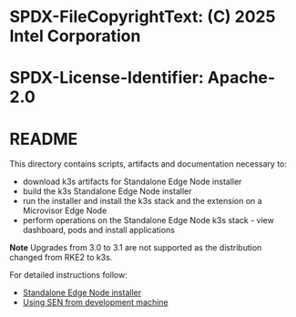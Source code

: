 # SPDX-FileCopyrightText: (C) 2025 Intel Corporation
# SPDX-License-Identifier: Apache-2.0

# README

This directory contains scripts, artifacts and documentation necessary to:
- download k3s artifacts for Standalone Edge Node installer
- build the k3s Standalone Edge Node installer
- run the installer and install the k3s stack and the extension on a Microvisor Edge Node
- perform operations on the Standalone Edge Node k3s stack - view dashboard, pods and install applications

**Note** Upgrades from 3.0 to 3.1 are not supported as the distribution changed from RKE2 to k3s.

For detailed instructions follow:

- [Standalone Edge Node installer](./docs/standalone-edge-node-installer.md)
- [Using SEN from development machine](./development-machine-usage.md)
